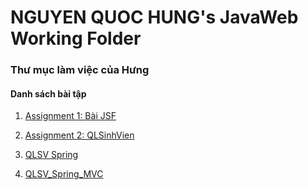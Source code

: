 # NGUYEN QUOC HUNG's JavaWeb Working Folder
### Thư mục làm việc của Hưng
#### Danh sách bài tập

1. [Assignment 1: Bài JSF](https://github.com/FASTTRACKSE/FFSE1704.JavaWeb/edit/master/HungNQ/myJSF/WebContent/index.xhtml)

2. [Assignment 2: QLSinhVien](https://github.com/FASTTRACKSE/FFSE1704.JavaWeb/edit/master/HungNQ/QLSinhVien)

3. [QLSV Spring](https://github.com/FASTTRACKSE/FFSE1704.JavaWeb/edit/master/HungNQ/QLSV_Spring)

4. [QLSV_Spring_MVC](https://github.com/FASTTRACKSE/FFSE1704.JavaWeb/edit/master/HungNQ/SpringMVC)

